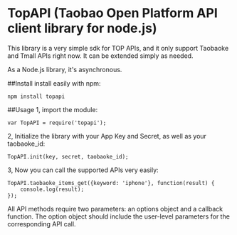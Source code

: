 # TopAPI (Taobao Open Platform API client library for node.js)

This library is a very simple sdk for TOP APIs, and it only support Taobaoke and Tmall APIs right now. It can be extended simply as needed.

As a Node.js library, it's asynchronous.

##Install
install easily with npm:

	npm install topapi

##Usage
1, import the module:

	var TopAPI = require('topapi');

2, Initialize the library with your App Key and Secret, as well as your taobaoke_id:

	TopAPI.init(key, secret, taobaoke_id);
3, Now you can call the supported APIs very easily:

	TopAPI.taobaoke_items_get({keyword: 'iphone'}, function(result) {
		console.log(result);
	});
   All API methods require two parameters: an options object and a callback function. The option object should include the user-level parameters for the corresponding API call.